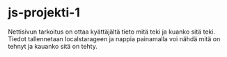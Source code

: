 # js-projekti-1

Nettisivun tarkoitus on ottaa kyättäjältä tieto mitä teki ja kuanko sitä teki. Tiedot tallennetaan localstarageen ja nappia painamalla voi nähdä mitä on tehnyt ja kauanko sitä on tehty.
